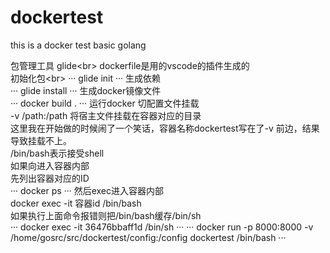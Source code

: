 # dockertest
this is a docker test basic golang<br>

包管理工具 glide\<br>
dockerfile是用的vscode的插件生成的<br>
初始化包\<br>
···
glide init
···
生成依赖<br>
···
glide install
···
生成docker镜像文件<br>
···
docker build .
···
运行docker 切配置文件挂载<br>
-v /path:/path 将宿主文件挂载在容器对应的目录<br>
这里我在开始做的时候闹了一个笑话，容器名称dockertest写在了-v 前边，结果导致挂载不上。<br>
/bin/bash表示接受shell<br>
如果向进入容器内部<br>
  先列出容器对应的ID<br>
   ···
   docker ps
   ···
  然后exec进入容器内部<br>
   docker exec -it 容器id /bin/bash<br>
   如果执行上面命令报错则把/bin/bash缓存/bin/sh<br>
   ···
   docker exec -it 36476bbaff1d /bin/sh
   ···
···
docker run -p 8000:8000  -v /home/gosrc/src/dockertest/config:/config dockertest   /bin/bash
···

